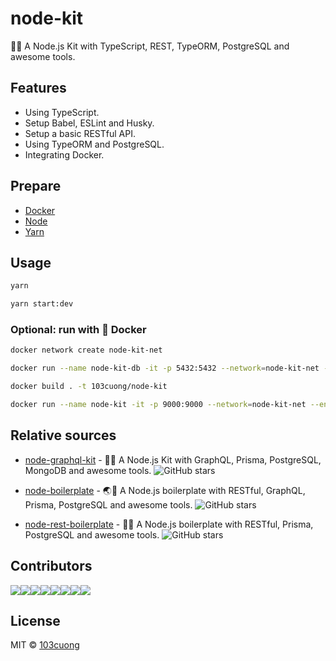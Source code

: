 # node-kit

🐢🚀 A Node.js Kit with TypeScript, REST, TypeORM, PostgreSQL and awesome tools.

## Features

- Using TypeScript.
- Setup Babel, ESLint and Husky.
- Setup a basic RESTful API.
- Using TypeORM and PostgreSQL.
- Integrating Docker.

## Prepare

- [Docker](https://phoenixnap.com/kb/how-to-install-docker-on-ubuntu-18-04)
- [Node](https://nodejs.org/en/)
- [Yarn](https://yarnpkg.com/en/)

## Usage

```sh
yarn

yarn start:dev
```

### Optional: run with 🐳 Docker

```sh
docker network create node-kit-net

docker run --name node-kit-db -it -p 5432:5432 --network=node-kit-net -e POSTGRES_USER=postgres -e POSTGRES_PASSWORD=postgres -e POSTGRES_DB=postgres postgres

docker build . -t 103cuong/node-kit

docker run --name node-kit -it -p 9000:9000 --network=node-kit-net --env-file ./.env.example 103cuong/node-kit
```

## Relative sources


- [node-graphql-kit](https://github.com/103cuong/node-graphql-kit) - 🧘🚀 A Node.js Kit with GraphQL, Prisma, PostgreSQL, MongoDB and awesome tools. ![GitHub stars](https://img.shields.io/github/stars/103cuong/node-graphql-kit?style=social)

- [node-boilerplate](https://github.com/103cuong/node-boilerplate) - 🌏🚀 A Node.js boilerplate with RESTful, GraphQL, Prisma, PostgreSQL and awesome tools. ![GitHub stars](https://img.shields.io/github/stars/103cuong/node-boilerplate?style=social)

- [node-rest-boilerplate](https://github.com/103cuong/node-rest-boilerplate) - 🌌🚀 A Node.js boilerplate with RESTful, Prisma, PostgreSQL and awesome tools. ![GitHub stars](https://img.shields.io/github/stars/103cuong/node-rest-boilerplate?style=social)

## Contributors

[![](https://sourcerer.io/fame/103cuong/103cuong/node-kit/images/0)](https://sourcerer.io/fame/103cuong/103cuong/node-kit/links/0)[![](https://sourcerer.io/fame/103cuong/103cuong/node-kit/images/1)](https://sourcerer.io/fame/103cuong/103cuong/node-kit/links/1)[![](https://sourcerer.io/fame/103cuong/103cuong/node-kit/images/2)](https://sourcerer.io/fame/103cuong/103cuong/node-kit/links/2)[![](https://sourcerer.io/fame/103cuong/103cuong/node-kit/images/3)](https://sourcerer.io/fame/103cuong/103cuong/node-kit/links/3)[![](https://sourcerer.io/fame/103cuong/103cuong/node-kit/images/4)](https://sourcerer.io/fame/103cuong/103cuong/node-kit/links/4)[![](https://sourcerer.io/fame/103cuong/103cuong/node-kit/images/5)](https://sourcerer.io/fame/103cuong/103cuong/node-kit/links/5)[![](https://sourcerer.io/fame/103cuong/103cuong/node-kit/images/6)](https://sourcerer.io/fame/103cuong/103cuong/node-kit/links/6)[![](https://sourcerer.io/fame/103cuong/103cuong/node-kit/images/7)](https://sourcerer.io/fame/103cuong/103cuong/node-kit/links/7)

## License

MIT © [103cuong](https://github.com/103cuong)
